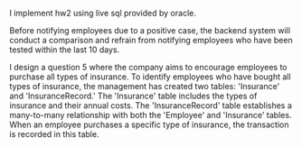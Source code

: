 
I implement hw2 using live sql provided by oracle.
 

Before notifying employees due to a positive case, the backend system will conduct a comparison and refrain from notifying employees who have been tested within the last 10 days.

I design a question 5 where the company aims to encourage employees to purchase all types of insurance. To identify employees who have bought all types of insurance, the management has created two tables: 'Insurance' and 'InsuranceRecord.'
The 'Insurance' table includes the types of insurance and their annual costs. The 'InsuranceRecord' table establishes a many-to-many relationship with both the 'Employee' and 'Insurance' tables. When an employee purchases a specific type of insurance, the transaction is recorded in this table.
